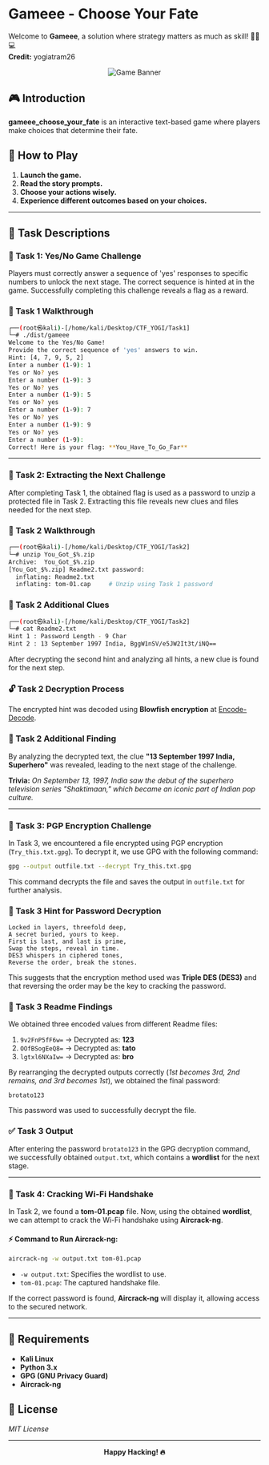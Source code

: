 # Gameee - Choose Your Fate

Welcome to **Gameee**, a solution where strategy matters as much as skill! 🕵️‍♂️💻  
**Credit:** yogiatram26  

<p align="center">
  <img src="https://via.placeholder.com/600x200?text=Gameee+Choose+Your+Fate" alt="Game Banner"/>
</p>

## 🎮 Introduction
**gameee_choose_your_fate** is an interactive text-based game where players make choices that determine their fate.

## 📜 How to Play
1. **Launch the game.**
2. **Read the story prompts.**
3. **Choose your actions wisely.**
4. **Experience different outcomes based on your choices.**

---

## 🚀 Task Descriptions

### 🔹 Task 1: Yes/No Game Challenge
Players must correctly answer a sequence of 'yes' responses to specific numbers to unlock the next stage. The correct sequence is hinted at in the game. Successfully completing this challenge reveals a flag as a reward.

### 📝 Task 1 Walkthrough
```bash
┌──(root㉿kali)-[/home/kali/Desktop/CTF_YOGI/Task1]
└─# ./dist/gameee 
Welcome to the Yes/No Game!
Provide the correct sequence of 'yes' answers to win.
Hint: [4, 7, 9, 5, 2]
Enter a number (1-9): 1
Yes or No? yes
Enter a number (1-9): 3
Yes or No? yes
Enter a number (1-9): 5
Yes or No? yes
Enter a number (1-9): 7
Yes or No? yes
Enter a number (1-9): 9
Yes or No? yes
Enter a number (1-9): 
Correct! Here is your flag: **You_Have_To_Go_Far**
```

---

### 🔹 Task 2: Extracting the Next Challenge
After completing Task 1, the obtained flag is used as a password to unzip a protected file in Task 2. Extracting this file reveals new clues and files needed for the next step.

### 📝 Task 2 Walkthrough
```bash
┌──(root㉿kali)-[/home/kali/Desktop/CTF_YOGI/Task2]
└─# unzip You_Got_$%.zip 
Archive:  You_Got_$%.zip
[You_Got_$%.zip] Readme2.txt password: 
  inflating: Readme2.txt             
  inflating: tom-01.cap     # Unzip using Task 1 password
```

### 🔎 Task 2 Additional Clues
```bash
┌──(root㉿kali)-[/home/kali/Desktop/CTF_YOGI/Task2]
└─# cat Readme2.txt 
Hint 1 : Password Length - 9 Char
Hint 2 : 13 September 1997 India, BggW1nSV/e5JW2It3t/iNQ==
```
After decrypting the second hint and analyzing all hints, a new clue is found for the next step.

### 🔓 Task 2 Decryption Process
The encrypted hint was decoded using **Blowfish encryption** at [Encode-Decode](https://encode-decode.com/blowfish-encrypt-online/).

### 📌 Task 2 Additional Finding
By analyzing the decrypted text, the clue **"13 September 1997 India, Superhero"** was revealed, leading to the next stage of the challenge.

**Trivia:** *On September 13, 1997, India saw the debut of the superhero television series "Shaktimaan," which became an iconic part of Indian pop culture.*

---

### 🔹 Task 3: PGP Encryption Challenge
In Task 3, we encountered a file encrypted using PGP encryption (`Try_this.txt.gpg`). To decrypt it, we use GPG with the following command:
```bash
gpg --output outfile.txt --decrypt Try_this.txt.gpg
```
This command decrypts the file and saves the output in `outfile.txt` for further analysis.

### 🔑 Task 3 Hint for Password Decryption
```
Locked in layers, threefold deep,
A secret buried, yours to keep.
First is last, and last is prime,
Swap the steps, reveal in time.
DES3 whispers in ciphered tones,
Reverse the order, break the stones.
```
This suggests that the encryption method used was **Triple DES (DES3)** and that reversing the order may be the key to cracking the password.

### 📝 Task 3 Readme Findings
We obtained three encoded values from different Readme files:
1. `9v2FnP5fF6w=` → Decrypted as: **123**
2. `OOfBSogEeQ8=` → Decrypted as: **tato**
3. `lgtxl6NXaIw=` → Decrypted as: **bro**

By rearranging the decrypted outputs correctly (*1st becomes 3rd, 2nd remains, and 3rd becomes 1st*), we obtained the final password:
```
brotato123
```
This password was used to successfully decrypt the file.

### ✅ Task 3 Output
After entering the password `brotato123` in the GPG decryption command, we successfully obtained `output.txt`, which contains a **wordlist** for the next stage.

---

### 🔹 Task 4: Cracking Wi-Fi Handshake
In Task 2, we found a **tom-01.pcap** file. Now, using the obtained **wordlist**, we can attempt to crack the Wi-Fi handshake using **Aircrack-ng**.

#### ⚡ Command to Run Aircrack-ng:
```bash
aircrack-ng -w output.txt tom-01.pcap
```
- `-w output.txt`: Specifies the wordlist to use.
- `tom-01.pcap`: The captured handshake file.

If the correct password is found, **Aircrack-ng** will display it, allowing access to the secured network.

---

## 🔧 Requirements
- **Kali Linux**
- **Python 3.x**
- **GPG (GNU Privacy Guard)**
- **Aircrack-ng**

## 📜 License
*MIT License*

---

<p align="center">
  <strong>Happy Hacking! 🔥</strong>
</p>
